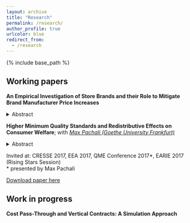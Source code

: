 ```yaml
---
layout: archive
title: "Research"
permalink: /research/
author_profile: true
urlcolor: blue
redirect_from:
  - /research
---
```


{% include base_path %}



## Working papers


**An Empirical Investigation of Store Brands and their Role to Mitigate Brand Manufacturer Price Increases** 
<details>
<summary>Abstract</summary>
This paper analyzes how retailers can benefit from store brands to
mitigate losses when brand manufacturers increase wholesale prices. An incidence of a substantial coordinated raise in brand manufacturers' wholesale prices disguised by a modest increase in input costs provides the necessary variation to answer this question.
It affects brand manufacturers' wholesale prices in a different way than those for store brand producers. As a consequence retailers' marginal costs of stocking national brands increase more than those of store brands. I study how retailers react to this asymmetric cost shock.
The estimates suggest that through altering their prices and margins retailers divert more demand towards store brands and indeed mitigate the resulting losses, albeit the extent varies across retailers. 
</details>



**Higher Minimum Quality Standards and Redistributive Effects on Consumer Welfare**; with [*Max Pachali (Goethe University Frankfurt)*](https://sites.google.com/site/mjpachali/)  
<details>
<summary>Abstract</summary>
This paper estimates an individual level demand model for animal welfare differentiated eggs with German household data. We evaluate the effect on consumer surplus of a higher minimum quality standard for eggs in terms of animal welfare. Our results show that, on average, households with higher income are willing to pay more for eggs that provide higher animal welfare. While poorer consumers are forced to buy a higher priced alternative or opt out of the market, prices for the remaining higher quality eggs typically fall after increasing the minimum quality standard. As a result consumer welfare is redistributed from low-income to high-income households. This provides evidence for a regressive impact of higher minimum quality standards. In counter-factual scenarios, we estimate the required cost reduction due to efficiency gains or, equivalently, a tailored subsidy in order to offset the regressive effect. As market power increases, the cost reduction must be higher. Finally, we examine hypothetical future scenarios by successively increasing the minimum quality standard until only the highest quality egg alternative remains on the market.
</details>

Invited at: CRESSE 2017, EEA 2017, QME Conference 2017\*, EARIE 2017 (Rising Stars Session)  
\* presented by Max Pachali


[Download paper here](http://kotsche.github.io/files/KotschedoffPachali2017.pdf)


## Work in progress


**Cost Pass-Through and Vertical Contracts: A Simulation Approach**

  
